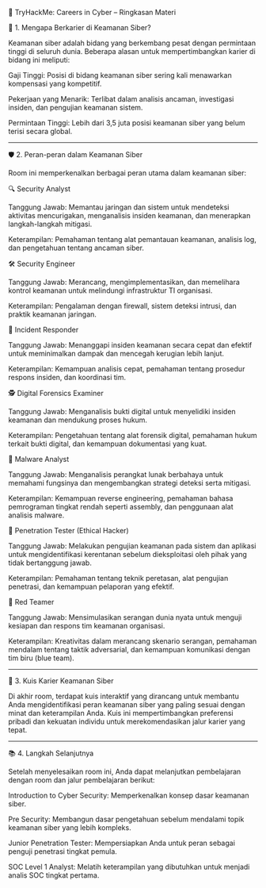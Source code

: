 🧭 TryHackMe: Careers in Cyber – Ringkasan Materi

🎯 1. Mengapa Berkarier di Keamanan Siber?

Keamanan siber adalah bidang yang berkembang pesat dengan permintaan tinggi di seluruh dunia. Beberapa alasan untuk mempertimbangkan karier di bidang ini meliputi: 

Gaji Tinggi: Posisi di bidang keamanan siber sering kali menawarkan kompensasi yang kompetitif. 

Pekerjaan yang Menarik: Terlibat dalam analisis ancaman, investigasi insiden, dan pengujian keamanan sistem. 

Permintaan Tinggi: Lebih dari 3,5 juta posisi keamanan siber yang belum terisi secara global. 



---

🛡️ 2. Peran-peran dalam Keamanan Siber

Room ini memperkenalkan berbagai peran utama dalam keamanan siber: 

🔍 Security Analyst

Tanggung Jawab: Memantau jaringan dan sistem untuk mendeteksi aktivitas mencurigakan, menganalisis insiden keamanan, dan menerapkan langkah-langkah mitigasi. 

Keterampilan: Pemahaman tentang alat pemantauan keamanan, analisis log, dan pengetahuan tentang ancaman siber. 


🛠️ Security Engineer

Tanggung Jawab: Merancang, mengimplementasikan, dan memelihara kontrol keamanan untuk melindungi infrastruktur TI organisasi. 

Keterampilan: Pengalaman dengan firewall, sistem deteksi intrusi, dan praktik keamanan jaringan. 


🚨 Incident Responder

Tanggung Jawab: Menanggapi insiden keamanan secara cepat dan efektif untuk meminimalkan dampak dan mencegah kerugian lebih lanjut. 

Keterampilan: Kemampuan analisis cepat, pemahaman tentang prosedur respons insiden, dan koordinasi tim. 


🕵️ Digital Forensics Examiner

Tanggung Jawab: Menganalisis bukti digital untuk menyelidiki insiden keamanan dan mendukung proses hukum. 

Keterampilan: Pengetahuan tentang alat forensik digital, pemahaman hukum terkait bukti digital, dan kemampuan dokumentasi yang kuat. 


🦠 Malware Analyst

Tanggung Jawab: Menganalisis perangkat lunak berbahaya untuk memahami fungsinya dan mengembangkan strategi deteksi serta mitigasi. 

Keterampilan: Kemampuan reverse engineering, pemahaman bahasa pemrograman tingkat rendah seperti assembly, dan penggunaan alat analisis malware. 


🧪 Penetration Tester (Ethical Hacker)

Tanggung Jawab: Melakukan pengujian keamanan pada sistem dan aplikasi untuk mengidentifikasi kerentanan sebelum dieksploitasi oleh pihak yang tidak bertanggung jawab. 

Keterampilan: Pemahaman tentang teknik peretasan, alat pengujian penetrasi, dan kemampuan pelaporan yang efektif. 


🎯 Red Teamer

Tanggung Jawab: Mensimulasikan serangan dunia nyata untuk menguji kesiapan dan respons tim keamanan organisasi. 

Keterampilan: Kreativitas dalam merancang skenario serangan, pemahaman mendalam tentang taktik adversarial, dan kemampuan komunikasi dengan tim biru (blue team). 



---

🧠 3. Kuis Karier Keamanan Siber

Di akhir room, terdapat kuis interaktif yang dirancang untuk membantu Anda mengidentifikasi peran keamanan siber yang paling sesuai dengan minat dan keterampilan Anda. Kuis ini mempertimbangkan preferensi pribadi dan kekuatan individu untuk merekomendasikan jalur karier yang tepat. 


---

📚 4. Langkah Selanjutnya

Setelah menyelesaikan room ini, Anda dapat melanjutkan pembelajaran dengan room dan jalur pembelajaran berikut: 

Introduction to Cyber Security: Memperkenalkan konsep dasar keamanan siber. 

Pre Security: Membangun dasar pengetahuan sebelum mendalami topik keamanan siber yang lebih kompleks. 

Junior Penetration Tester: Mempersiapkan Anda untuk peran sebagai penguji penetrasi tingkat pemula. 

SOC Level 1 Analyst: Melatih keterampilan yang dibutuhkan untuk menjadi analis SOC tingkat pertama. 
